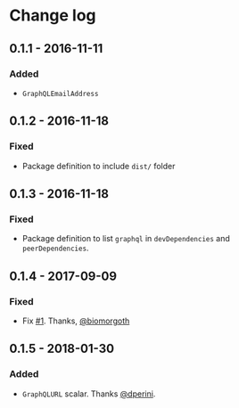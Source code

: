 # Change log

## 0.1.1 - 2016-11-11

### Added

* `GraphQLEmailAddress`

## 0.1.2 - 2016-11-18

### Fixed

* Package definition to include `dist/` folder

## 0.1.3 - 2016-11-18

### Fixed

* Package definition to list `graphql` in `devDependencies` and
`peerDependencies`.

## 0.1.4 - 2017-09-09

### Fixed

* Fix [#1](https://github.com/adriano-di-giovanni/graphql-scalars/issues/1). Thanks, [@biomorgoth](https://github.com/biomorgoth)

## 0.1.5 - 2018-01-30

### Added

* `GraphQLURL` scalar. Thanks [@dperini](https://github.com/dperini).
